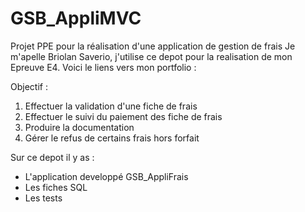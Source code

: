 # GSB_AppliMVC
Projet PPE pour la réalisation d'une application de gestion de frais
Je m'apelle Briolan Saverio, j'utilise ce depot pour la realisation de mon Epreuve E4.
Voici le liens vers mon portfolio : 

Objectif : 
1. Effectuer la validation d'une fiche de frais
2. Effectuer le suivi du paiement des fiche de frais
3. Produire la documentation
4. Gérer le refus de certains frais hors forfait

Sur ce depot il y as :
- L'application developpé GSB_AppliFrais
- Les fiches SQL
- Les tests

